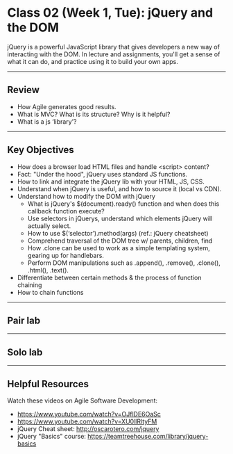 # Class 02 (Week 1, Tue): jQuery and the DOM
jQuery is a powerful JavaScript library that gives developers a new way of interacting with the DOM. In lecture and assignments, you'll get a sense of what it can do, and practice using it to build your own apps.

---
## Review
- How Agile generates good results.
- What is MVC? What is its structure? Why is it helpful?
- What is a js ‘library’?

---
## Key Objectives

- How does a browser load HTML files and handle &lt;script&gt; content?
- Fact: "Under the hood", jQuery uses standard JS functions.
- How to link and integrate the jQuery lib with your HTML, JS, CSS.
- Understand when jQuery is useful, and how to source it (local vs CDN).
- Understand how to modify the DOM with jQuery
  - What is jQuery's $(document).ready() function and when does this callback function execute?
  - Use selectors in jQuerys, understand which elements jQuery will actually select.
  - How to use $(‘selector’).method(args) (ref.: jQuery cheatsheet)
  - Comprehend traversal of the DOM tree w/ parents, children, find
  - How .clone can be used to work as a simple templating system, gearing up for handlebars.
  - Perform DOM manipulations such as .append(), .remove(), .clone(), .html(), .text().
- Differentiate between certain methods &amp; the process of function chaining
- How to chain functions

---
## Pair lab

---
## Solo lab

---
## Helpful Resources
Watch these videos on Agile Software Development:
- https://www.youtube.com/watch?v=OJflDE6OaSc  
- https://www.youtube.com/watch?v=XU0llRltyFM
- jQuery Cheat sheet: http://oscarotero.com/jquery
- jQuery "Basics" course: https://teamtreehouse.com/library/jquery-basics
